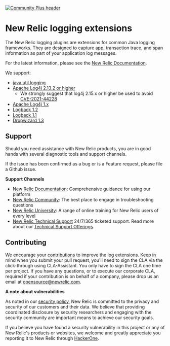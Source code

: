 [![Community Plus header](https://github.com/newrelic/opensource-website/raw/master/src/images/categories/Community_Plus.png)](https://opensource.newrelic.com/oss-category/#community-plus)

# New Relic logging extensions

The New Relic logging plugins are extensions for common Java logging frameworks. They are designed to capture app,
transaction trace, and span information as part of your application log messages.

For the latest information, please see the [New Relic Documentation](https://docs.newrelic.com/docs/logs/new-relic-logs/enable-logs-context/enable-logs-context-java).

We support:

* [java.util.logging](jul/README.md)
* [Apache Log4j 2.13.2 or higher](log4j2/README.md)
  * We strongly suggest that log4j 2.15.x or higher be used to avoid [CVE-2021-44228](https://nvd.nist.gov/vuln/detail/CVE-2021-44228)
* [Apache Log4j 1.x](log4j1/README.md)
* [Logback 1.2](logback/README.md)
* [Logback 1.1](logback11/README.md)
* [Dropwizard 1.3](dropwizard/README.md)

## Support

Should you need assistance with New Relic products, you are in good hands with several diagnostic tools and support channels.

If the issue has been confirmed as a bug or is a Feature request, please file a Github issue.

**Support Channels**

* [New Relic Documentation](https://docs.newrelic.com/docs/logs/enable-log-management-new-relic/logs-context-java/configure-logs-context-java): Comprehensive guidance for using our platform
* [New Relic Community](https://discuss.newrelic.com/tags/logs): The best place to engage in troubleshooting questions
* [New Relic University](https://learn.newrelic.com/): A range of online training for New Relic users of every level
* [New Relic Technical Support](https://support.newrelic.com/) 24/7/365 ticketed support. Read more about our [Technical Support Offerings](https://docs.newrelic.com/docs/licenses/license-information/general-usage-licenses/support-plan). 

## Contributing

We encourage your [contributions](CONTRIBUTING.md) to improve the log extensions. Keep in mind when you submit your pull request, you'll need to sign the CLA via the click-through using CLA-Assistant. You only have to sign the CLA one time per project.
If you have any questions, or to execute our corporate CLA, required if your contribution is on behalf of a company, please drop us an email at opensource@newrelic.com.

**A note about vulnerabilities**

As noted in our [security policy](https://github.com/newrelic/java-log-extensions/security/policy), New Relic is committed to the privacy and security of our customers and their data. We believe that providing coordinated disclosure by security researchers and engaging with the security community are important means to achieve our security goals.

If you believe you have found a security vulnerability in this project or any of New Relic's products or websites, we welcome and greatly appreciate you reporting it to New Relic through [HackerOne](https://hackerone.com/newrelic).
